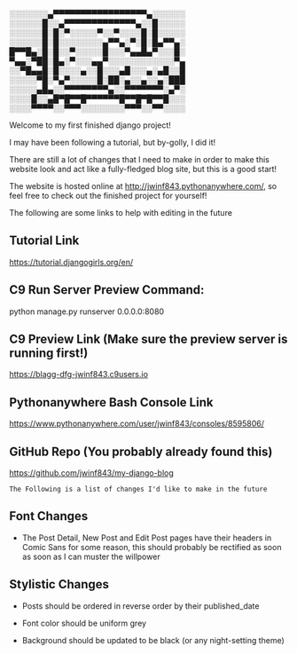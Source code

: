 
░░░░░░░▄▀▀▀▀▀▀▀▀▀▀▀▀▀▀▀▀▀▄░░░░░░
░░░░░░█░░▄▀▀▀▀▀▀▀▀▀▀▀▀▀▄░░█░░░░░
░░░░░░█░█░▀░░░░░▀░░▀░░░░█░█░░░░░
░░░░░░█░█░░░░░░░░▄▀▀▄░▀░█░█▄▀▀▄░
█▀▀█▄░█░█░░▀░░░░░█░░░▀▄▄█▄▀░░░█░
▀▄▄░▀██░█▄░▀░░░▄▄▀░░░░░░░░░░░░▀▄
░░▀█▄▄█░█░░░░▄░░█░░░▄█░░░▄░▄█░░█
░░░░░▀█░▀▄▀░░░░░█░██░▄░░▄░░▄░███
░░░░░▄█▄░░▀▀▀▀▀▀▀▀▄░░▀▀▀▀▀▀▀░▄▀░
░░░░█░░▄█▀█▀▀█▀▀▀▀▀▀█▀▀█▀█▀▀█░░░
░░░░▀▀▀▀░░▀▀▀░░░░░░░░▀▀▀░░▀▀░░░░


Welcome to my first finished django project! 

I may have been following a tutorial, but by-golly, I did it! 

There are still a lot of changes that I need to make in order to make this 
website look and act like a fully-fledged blog site, but this is a good start! 

The website is hosted online at http://jwinf843.pythonanywhere.com/, so feel
free to check out the finished project for yourself! 

The following are some links to help with editing in the future

## Tutorial Link
https://tutorial.djangogirls.org/en/

## C9 Run Server Preview Command: 
python manage.py runserver 0.0.0.0:8080

## C9 Preview Link (Make sure the preview server is running first!)
https://blagg-dfg-jwinf843.c9users.io

## Pythonanywhere Bash Console Link
https://www.pythonanywhere.com/user/jwinf843/consoles/8595806/

## GitHub Repo (You probably already found this)
https://github.com/jwinf843/my-django-blog



```
The Following is a list of changes I'd like to make in the future
```
## Font Changes
* The Post Detail, New Post and Edit Post pages have their headers in Comic Sans 
for some reason, this should probably be rectified as soon as soon as I can 
muster the willpower

## Stylistic Changes
* Posts should be ordered in reverse order by their published_date

* Font color should be uniform grey

* Background should be updated to be black (or any night-setting theme)

